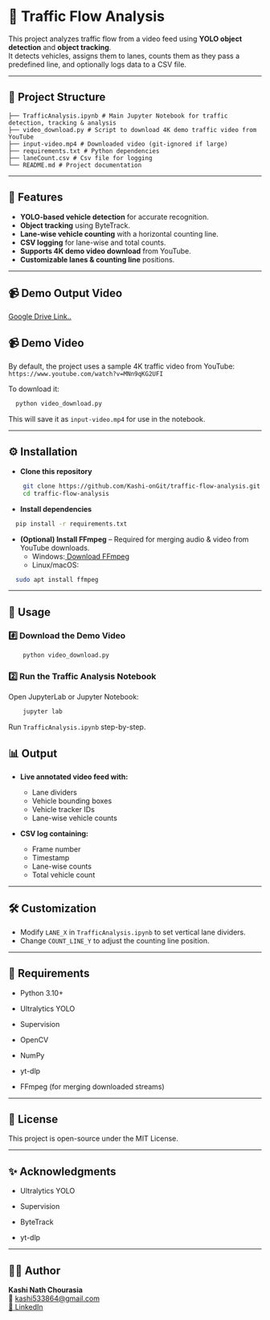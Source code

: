 # 🚦 Traffic Flow Analysis

This project analyzes traffic flow from a video feed using **YOLO object detection** and **object tracking**.  
It detects vehicles, assigns them to lanes, counts them as they pass a predefined line, and optionally logs data to a CSV file.  

---

## 📂 Project Structure

```
├── TrafficAnalysis.ipynb # Main Jupyter Notebook for traffic detection, tracking & analysis
├── video_download.py # Script to download 4K demo traffic video from YouTube
├── input-video.mp4 # Downloaded video (git-ignored if large)
├── requirements.txt # Python dependencies
├── laneCount.csv # Csv file for logging
└── README.md # Project documentation
```

---

## 📜 Features
- **YOLO-based vehicle detection** for accurate recognition.
- **Object tracking** using ByteTrack.
- **Lane-wise vehicle counting** with a horizontal counting line.
- **CSV logging** for lane-wise and total counts.
- **Supports 4K demo video download** from YouTube.
- **Customizable lanes & counting line** positions.

---
## 📹 Demo Output Video
[Google Drive Link..](https://drive.google.com/file/d/1fynpoPVtDnJy20W_MWiXLzTf2ElOx50u/view?usp=drive_link)

## 📹 Demo Video
By default, the project uses a sample 4K traffic video from YouTube:  
`https://www.youtube.com/watch?v=MNn9qKG2UFI`

To download it:
```bash
  python video_download.py
```
This will save it as `input-video.mp4` for use in the notebook.

---
## ⚙️ Installation
- **Clone this repository**

```bash
    git clone https://github.com/Kashi-onGit/traffic-flow-analysis.git
    cd traffic-flow-analysis
```

- **Install dependencies**

```bash
  pip install -r requirements.txt
```

- **(Optional) Install FFmpeg** – Required for merging audio & video from YouTube downloads.
  - Windows:[ Download FFmpeg ](https://www.gyan.dev/ffmpeg/builds/)
  - Linux/macOS:
```bash
  sudo apt install ffmpeg
```

---
## 🚀 Usage

### #️⃣ Download the Demo Video
```bash
    python video_download.py
```
### 2️⃣ Run the Traffic Analysis Notebook
Open JupyterLab or Jupyter Notebook:

```bash
    jupyter lab
```
Run `TrafficAnalysis.ipynb` step-by-step.

## 📊 Output
- **Live annotated video feed with:**
  - Lane dividers
  - Vehicle bounding boxes
  - Vehicle tracker IDs
  - Lane-wise vehicle counts

- **CSV log containing:**
  - Frame number
  - Timestamp
  - Lane-wise counts
  - Total vehicle count

---
## 🛠 Customization
- Modify `LANE_X` in `TrafficAnalysis.ipynb` to set vertical lane dividers.
- Change `COUNT_LINE_Y` to adjust the counting line position.

---
## 📌 Requirements
- Python 3.10+

- Ultralytics YOLO

- Supervision

- OpenCV

- NumPy

- yt-dlp

- FFmpeg (for merging downloaded streams)

---
## 📜 License
This project is open-source under the MIT License.

---
## ✨ Acknowledgments
- Ultralytics YOLO

- Supervision

- ByteTrack

- yt-dlp

---
## 🧑‍💻 Author
**Kashi Nath Chourasia**  
📧 [kashi533864@gmail.com](mailto:kashi533864@gmail.com)  
[🔗 LinkedIn](https://www.linkedin.com/in/kashi-nath-chourasia-42a39525a)
